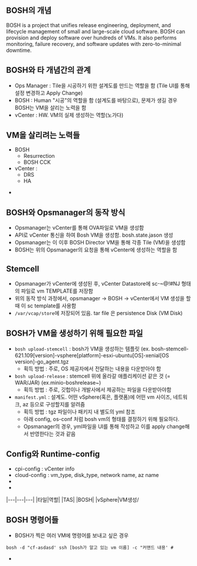 ## BOSH의 개념
BOSH is a project that unifies release engineering, deployment, and lifecycle management of small and large-scale cloud software. BOSH can provision and deploy software over hundreds of VMs. It also performs monitoring, failure recovery, and software updates with zero-to-minimal downtime.

## BOSH와 타 개념간의 관계
- Ops Manager : Tile을 시공하기 위한 설계도를 만드는 역할을 함 (Tile UI를 통해 설정 변경하고 Apply Change)
- BOSH : Human "시공"의 역할을 함 (설계도를 바탕으로), 문제가 생길 경우 BOSH는 VM을 살리는 노력을 함 
- vCenter : HW. VM의 실제 생성하는 역할(노가다)

## VM을 살리려는 노력들
- BOSH
  - Resurrection
  - BOSH CCK
- vCenter : 
  - DRS
  - HA

* 

## BOSH와 Opsmanager의 동작 방식
- Opsmanager는 vCenter를 통해 OVA파일로 VM을 생성함
- API로 vCenter 통신을 하여 Bosh VM을 생성함. bosh.state.jason 생성
- Opsmanager는 이 이후 BOSH Director VM을 통해 각종 Tile (VM)을 생성함
- BOSH는 위의 Opsmanager의 요청을 통해 vCenter에 생성하는 역할을 함

## Stemcell
- Opsmanager가 vCenter에 생성된 후, vCenter Datastore에 sc-~@!#NJ 형태의 파일로 vm TEMPLATE를 저장함
- 위의 동작 방식 과정에서, opsmanager -> BOSH -> vCenter에서 VM 생성을 할 때 이 sc template를 사용함
- `/var/vcap/store`에 저장되어 있음. tar file 은 persistence Disk (VM Disk)

## BOSH가 VM을 생성하기 위해 필요한 파일
- `bosh upload-stemcell` : bosh가 VM을 생성하는 템플릿 (ex. bosh-stemcell-621.109[version]-vsphere[platform]-esxi-ubuntu[OS]-xenial[OS version]-go_agent.tgz
  - 획득 방법 : 주로, OS 제공자에서 전달하는 내용을 다운받아야 함
- `bosh upload-release` : stemcell 위에 올라갈 애플리케이션 같은 것 (= WAR/JAR) (ex.minio-boshrelease~)
  - 획득 방법 : 주로, 깃헙이나 개발사에서 제공하는 파일을 다운받아야함
- `manifest.yml` : 설계도. 어떤 vSphere(혹은, 플랫폼)에 어떤 vm 사이즈, 네트워크, az 등으로 구성할지를 알려줌
  - 획득 방법 : tgz 파일이나 패키지 내 별도의 yml 참조
  - 아래 config, os-conf 처럼 bosh vm의 형태를 결정하기 위해 필요하다.
  - Opsmanager의 경우, yml파일을 UI를 통해 작성하고 이를 apply change해서 반영한다는 것과 같음

## Config와 Runtime-config
- cpi-config : vCenter info 
- cloud-config : vm_type, disk_type, network name, az name
- 
- 



|---|---|---|
|타일|역할|
|TAS|
|BOSH|
|vSphere|VM생성/


## BOSH 명령어들

* BOSH가 찍은 여러 VM에 명령어를 보내고 싶은 경우
```
bosh -d "cf-asdasd' ssh [bosh가 알고 있는 vm 이름] -c "커맨드 내용' #

```
* 




